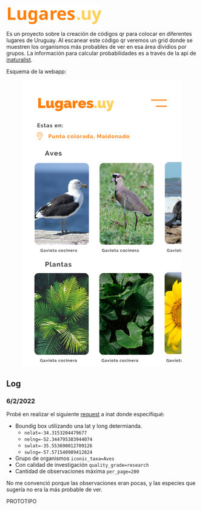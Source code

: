 <img src="assets/img/logo.svg" height="50">

Es un proyecto sobre la creación de códigos qr para colocar en diferentes lugares de Uruguay. Al escanear este código qr veremos un grid donde se muestren los organismos más probables de ver en esa área dividios por grupos. La información para calcular probabilidades es a través de la api de [inaturalist](https://api.inaturalist.org/v1/docs/).

Esquema de la webapp:

<p align="center">
<img src="old/assets/esquema.png" width="420">
</p>

## Log

### 6/2/2022

Probé en realizar el siguiente [request](https://api.inaturalist.org/v1/observations?iconic_taxa=Aves&nelat=-34.3153204479677&nelng=-52.344795383944074&place_id=any&quality_grade=research&subview=map&swlat=-35.553690012709126&swlng=-57.571540989412824&per_page=200") a inat donde especifiqué:

- Boundig box utilizando una lat y long determianda.
  - `nelat=-34.3153204479677`
  - `nelng=-52.344795383944074`
  - `swlat=-35.553690012709126`
  - `swlng=-57.571540989412824`
- Grupo de organismos `iconic_taxa=Aves`
- Con calidad de investigación `quality_grade=research`
- Cantidad de observaciones máxima `per_page=200`

No me convenció porque las observaciones eran pocas, y las especies que sugería no era la más probable de ver.

PROTOTIPO
